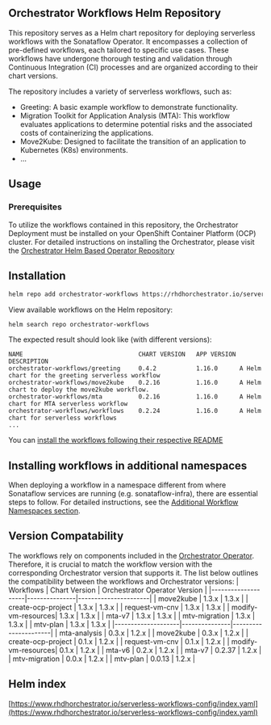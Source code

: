 ## Orchestrator Workflows Helm Repository

This repository serves as a Helm chart repository for deploying serverless workflows with the Sonataflow Operator. It encompasses a collection of pre-defined workflows, each tailored to specific use cases. These workflows have undergone thorough testing and validation through Continuous Integration (CI) processes and are organized according to their chart versions.

The repository includes a variety of serverless workflows, such as:

* Greeting: A basic example workflow to demonstrate functionality.
* Migration Toolkit for Application Analysis (MTA): This workflow evaluates applications to determine potential risks and the associated costs of containerizing the applications.
* Move2Kube: Designed to facilitate the transition of an application to Kubernetes (K8s) environments.
* ...
## Usage

### Prerequisites
To utilize the workflows contained in this repository, the Orchestrator Deployment must be installed on your OpenShift Container Platform (OCP) cluster. For detailed instructions on installing the Orchestrator, please visit the [Orchestrator Helm Based Operator Repository](https://www.rhdhorchestrator.io/orchestrator-helm-operator/)

## Installation
```bash
helm repo add orchestrator-workflows https://rhdhorchestrator.io/serverless-workflows-config
```

View available workflows on the Helm repository:
```
helm search repo orchestrator-workflows
```

The expected result should look like (with different versions):
```
NAME                            	CHART VERSION	APP VERSION	DESCRIPTION                                      
orchestrator-workflows/greeting 	0.4.2        	1.16.0     	A Helm chart for the greeting serverless workflow
orchestrator-workflows/move2kube	0.2.16       	1.16.0     	A Helm chart to deploy the move2kube workflow.   
orchestrator-workflows/mta      	0.2.16       	1.16.0     	A Helm chart for MTA serverless workflow         
orchestrator-workflows/workflows	0.2.24       	1.16.0     	A Helm chart for serverless workflows
...
```

You can [install the workflows following their respective README](https://github.com/rhdhorchestrator/serverless-workflows-config/blob/main/docs/main/)

## Installing workflows in additional namespaces
When deploying a workflow in a namespace different from where Sonataflow services are running (e.g. sonataflow-infra), there are essential steps to follow. For detailed instructions, see the [Additional Workflow Namespaces section](https://github.com/rhdhorchestrator/orchestrator-helm-operator/tree/main/docs/release-1.2?tab=readme-ov-file#additional-workflow-namespaces).

## Version Compatability
The workflows rely on components included in the [Orchestrator Operator](https://www.rhdhorchestrator.io/orchestrator-helm-operator/). Therefore, it is crucial to match the workflow version with the corresponding Orchestrator version that supports it. 
The list below outlines the compatibility between the workflows and Orchestrator versions:
| Workflows          | Chart Version | Orchestrator Operator Version |
|--------------------|---------------|----------------------|
| move2kube          | 1.3.x         | 1.3.x                |
| create-ocp-project | 1.3.x         | 1.3.x                |
| request-vm-cnv     | 1.3.x         | 1.3.x                |
| modify-vm-resources| 1.3.x         | 1.3.x                |
| mta-v7             | 1.3.x         | 1.3.x                |
| mtv-migration      | 1.3.x         | 1.3.x                |
| mtv-plan           | 1.3.x         | 1.3.x                |
|--------------------|---------------|----------------------|
| mta-analysis       | 0.3.x         | 1.2.x                |
| move2kube          | 0.3.x         | 1.2.x                |
| create-ocp-project | 0.1.x         | 1.2.x                |
| request-vm-cnv     | 0.1.x         | 1.2.x                |
| modify-vm-resources| 0.1.x         | 1.2.x                |
| mta-v6             | 0.2.x         | 1.2.x                |
| mta-v7             | 0.2.37         | 1.2.x                |
| mtv-migration      | 0.0.x         | 1.2.x                |
| mtv-plan           | 0.0.13         | 1.2.x                |


## Helm index
[https://www.rhdhorchestrator.io/serverless-workflows-config/index.yaml](https://www.rhdhorchestrator.io/serverless-workflows-config/index.yaml)
